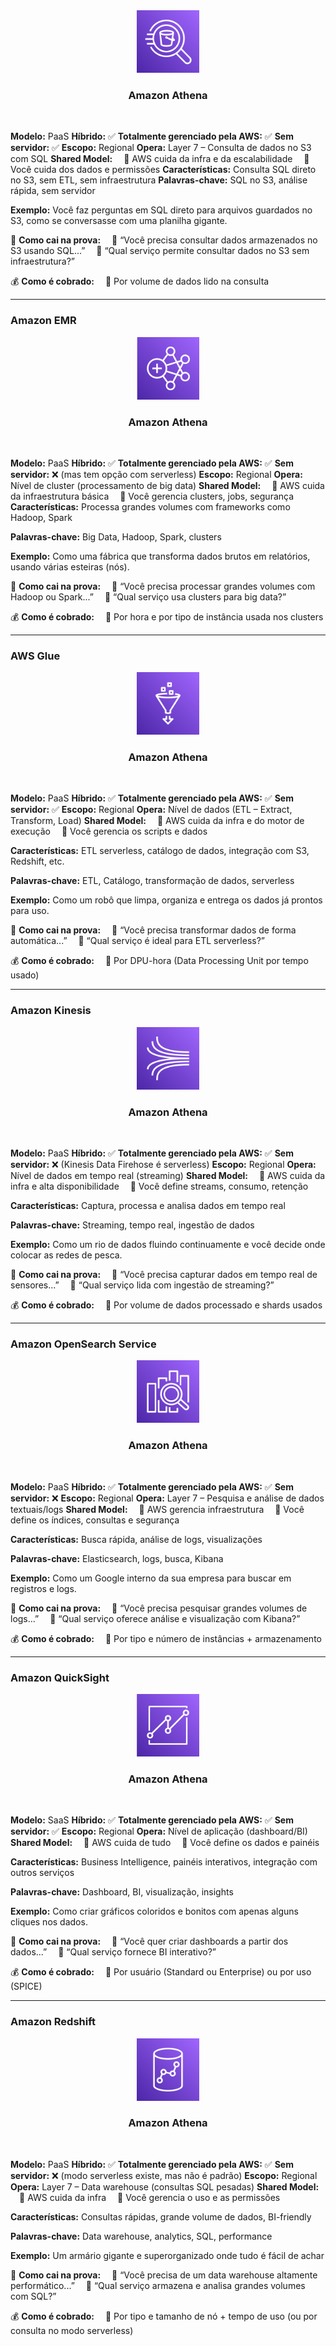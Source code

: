 <div align="center">
  <img src="../assets/analytics/Athenaa.png" alt="img" width="100"><br>
  <h3>Amazon Athena</h3>
</div><br>

**Modelo:** PaaS
**Híbrido:** ✅
**Totalmente gerenciado pela AWS:** ✅
**Sem servidor:** ✅
**Escopo:** Regional
**Opera:** Layer 7 – Consulta de dados no S3 com SQL
**Shared Model:**
 🔹 AWS cuida da infra e da escalabilidade
 🔹 Você cuida dos dados e permissões
**Características:** Consulta SQL direto no S3, sem ETL, sem infraestrutura
**Palavras-chave:** SQL no S3, análise rápida, sem servidor

**Exemplo:** Você faz perguntas em SQL direto para arquivos guardados no S3, como se conversasse com uma planilha gigante.

📝 **Como cai na prova:**
 🔹 “Você precisa consultar dados armazenados no S3 usando SQL...”
 🔹 “Qual serviço permite consultar dados no S3 sem infraestrutura?”

💰 **Como é cobrado:**
 🔹 Por volume de dados lido na consulta

---

### **Amazon EMR**

<div align="center">
  <img src="../assets/analytics/EMR.png" alt="img" width="100"><br>
  <h3>Amazon Athena</h3>
</div><br>

**Modelo:** PaaS
**Híbrido:** ✅
**Totalmente gerenciado pela AWS:** ✅
**Sem servidor:** ❌ (mas tem opção com serverless)
**Escopo:** Regional
**Opera:** Nível de cluster (processamento de big data)
**Shared Model:**
 🔹 AWS cuida da infraestrutura básica
 🔹 Você gerencia clusters, jobs, segurança
**Características:** Processa grandes volumes com frameworks como Hadoop, Spark

**Palavras-chave:** Big Data, Hadoop, Spark, clusters

**Exemplo:** Como uma fábrica que transforma dados brutos em relatórios, usando várias esteiras (nós).

📝 **Como cai na prova:**
 🔹 “Você precisa processar grandes volumes com Hadoop ou Spark...”
 🔹 “Qual serviço usa clusters para big data?”

💰 **Como é cobrado:**
 🔹 Por hora e por tipo de instância usada nos clusters

---

### **AWS Glue**

<div align="center">
  <img src="../assets/analytics/Gluee.png" alt="img" width="100"><br>
  <h3>Amazon Athena</h3>
</div><br>

**Modelo:** PaaS
**Híbrido:** ✅
**Totalmente gerenciado pela AWS:** ✅
**Sem servidor:** ✅
**Escopo:** Regional
**Opera:** Nível de dados (ETL – Extract, Transform, Load)
**Shared Model:**
 🔹 AWS cuida da infra e do motor de execução
 🔹 Você gerencia os scripts e dados

**Características:** ETL serverless, catálogo de dados, integração com S3, Redshift, etc.

**Palavras-chave:** ETL, Catálogo, transformação de dados, serverless

**Exemplo:** Como um robô que limpa, organiza e entrega os dados já prontos para uso.

📝 **Como cai na prova:**
 🔹 “Você precisa transformar dados de forma automática...”
 🔹 “Qual serviço é ideal para ETL serverless?”

💰 **Como é cobrado:**
 🔹 Por DPU-hora (Data Processing Unit por tempo usado)

---

### **Amazon Kinesis**

<div align="center">
  <img src="../assets/analytics/Kinesiss.png" alt="img" width="100"><br>
  <h3>Amazon Athena</h3>
</div><br>

**Modelo:** PaaS
**Híbrido:** ✅
**Totalmente gerenciado pela AWS:** ✅
**Sem servidor:** ❌ (Kinesis Data Firehose é serverless)
**Escopo:** Regional
**Opera:** Nível de dados em tempo real (streaming)
**Shared Model:**
 🔹 AWS cuida da infra e alta disponibilidade
 🔹 Você define streams, consumo, retenção

**Características:** Captura, processa e analisa dados em tempo real

**Palavras-chave:** Streaming, tempo real, ingestão de dados

**Exemplo:** Como um rio de dados fluindo continuamente e você decide onde colocar as redes de pesca.

📝 **Como cai na prova:**
 🔹 “Você precisa capturar dados em tempo real de sensores...”
 🔹 “Qual serviço lida com ingestão de streaming?”

💰 **Como é cobrado:**
 🔹 Por volume de dados processado e shards usados

---

### **Amazon OpenSearch Service**

<div align="center">
  <img src="../assets/analytics/OpenSearch Service.png" alt="img" width="100"><br>
  <h3>Amazon Athena</h3>
</div><br>

**Modelo:** PaaS
**Híbrido:** ✅
**Totalmente gerenciado pela AWS:** ✅
**Sem servidor:** ❌
**Escopo:** Regional
**Opera:** Layer 7 – Pesquisa e análise de dados textuais/logs
**Shared Model:**
 🔹 AWS gerencia infraestrutura
 🔹 Você define os índices, consultas e segurança

**Características:** Busca rápida, análise de logs, visualizações

**Palavras-chave:** Elasticsearch, logs, busca, Kibana

**Exemplo:** Como um Google interno da sua empresa para buscar em registros e logs.

📝 **Como cai na prova:**
 🔹 “Você precisa pesquisar grandes volumes de logs...”
 🔹 “Qual serviço oferece análise e visualização com Kibana?”

💰 **Como é cobrado:**
 🔹 Por tipo e número de instâncias + armazenamento

---

### **Amazon QuickSight**

<div align="center">
  <img src="../assets/analytics/QuickSight.png" alt="img" width="100"><br>
  <h3>Amazon Athena</h3>
</div><br>

**Modelo:** SaaS
**Híbrido:** ✅
**Totalmente gerenciado pela AWS:** ✅
**Sem servidor:** ✅
**Escopo:** Regional
**Opera:** Nível de aplicação (dashboard/BI)
**Shared Model:**
 🔹 AWS cuida de tudo
 🔹 Você define os dados e painéis

**Características:** Business Intelligence, painéis interativos, integração com outros serviços

**Palavras-chave:** Dashboard, BI, visualização, insights

**Exemplo:** Como criar gráficos coloridos e bonitos com apenas alguns cliques nos dados.

📝 **Como cai na prova:**
 🔹 “Você quer criar dashboards a partir dos dados...”
 🔹 “Qual serviço fornece BI interativo?”

💰 **Como é cobrado:**
 🔹 Por usuário (Standard ou Enterprise) ou por uso (SPICE)

---

### **Amazon Redshift**

<div align="center">
  <img src="../assets/analytics/Redshiftt.png" alt="img" width="100"><br>
  <h3>Amazon Athena</h3>
</div><br>

**Modelo:** PaaS
**Híbrido:** ✅
**Totalmente gerenciado pela AWS:** ✅
**Sem servidor:** ❌ (modo serverless existe, mas não é padrão)
**Escopo:** Regional
**Opera:** Layer 7 – Data warehouse (consultas SQL pesadas)
**Shared Model:**
 🔹 AWS cuida da infra
 🔹 Você gerencia o uso e as permissões

**Características:** Consultas rápidas, grande volume de dados, BI-friendly

**Palavras-chave:** Data warehouse, analytics, SQL, performance

**Exemplo:** Um armário gigante e superorganizado onde tudo é fácil de achar

📝 **Como cai na prova:**
 🔹 “Você precisa de um data warehouse altamente performático...”
 🔹 “Qual serviço armazena e analisa grandes volumes com SQL?”

💰 **Como é cobrado:**
 🔹 Por tipo e tamanho de nó + tempo de uso (ou por consulta no modo serverless)
